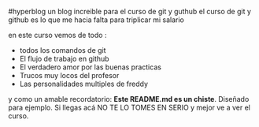 #hyperblog 
un blog increible para el curso de git y guthub 
el curso de git y github es lo que me hacia falta para triplicar mi salario 

en este curso vemos de todo :
* todos los comandos de git 
* El flujo de trabajo en github
* El verdadero amor por las buenas practicas 
* Trucos muy locos del profesor
* Las personalidades multiples de freddy

y como un amable recordatorio: **Este README.md es un chiste**. Diseñado para ejemplo.
Si llegas acá NO TE LO TOMES EN SERIO y mejor ve a ver el curso.
